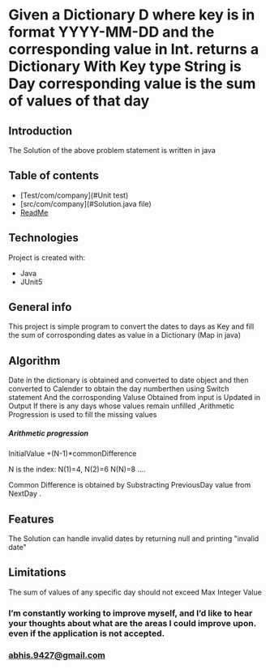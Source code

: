 # Given a Dictionary D where key is in format YYYY-MM-DD and the corresponding value in Int. returns a Dictionary With Key type String is Day corresponding value is the sum of values of that day 


## Introduction
The Solution of the above problem statement is written in java 

## Table of contents
* [Test/com/company](#Unit test)
* [src/com/company](#Solution.java file)
* [ReadMe](#readme)

## Technologies
Project is created with:
* Java
* JUnit5

## General info
This project is simple program to convert the dates to days as Key and fill the sum of corrosponding dates as value in a Dictionary (Map in java)

## Algorithm
Date in the dictionary is obtained and converted to date object and then
converted to Calender to obtain the day numberthen using Switch statement
And the corrosponding Valuse Obtained from input is Updated in Output 
If there is any days whose values remain unfilled ,Arithmetic Progression 
is used to fill the missing values
##### Arithmetic progression
InitialValue +(N-1)*commonDifference

N is the index: N(1)=4, N(2)=6 N(N)=8 ....

Common Difference is obtained by  Substracting PreviousDay value from NextDay .

## Features
The Solution can handle invalid dates by 
returning null and printing "invalid date"

## Limitations
The sum of values of any specific day should 
not exceed Max Integer Value


	



		

### I’m constantly working to improve myself, and I’d like to hear your thoughts about what are the areas I could improve upon. even if the application is not accepted.
### abhis.9427@gmail.com
  
		
